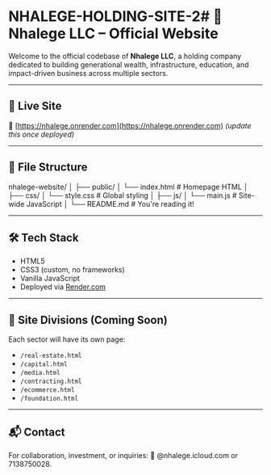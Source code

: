# NHALEGE-HOLDING-SITE-2# 🧠 Nhalege LLC – Official Website

Welcome to the official codebase of **Nhalege LLC**, a holding company dedicated to building generational wealth, infrastructure, education, and impact-driven business across multiple sectors.

---

## 🚀 Live Site

🔗 [https://nhalege.onrender.com](https://nhalege.onrender.com) *(update this once deployed)*

---

## 📁 File Structure

nhalege-website/
│
├── public/
│ └── index.html # Homepage HTML
│
├── css/
│ └── style.css # Global styling
│
├── js/
│ └── main.js # Site-wide JavaScript
│
└── README.md # You're reading it!

---

## 🛠 Tech Stack

- HTML5
- CSS3 (custom, no frameworks)
- Vanilla JavaScript
- Deployed via [Render.com](https://render.com)

---

## 🧩 Site Divisions (Coming Soon)

Each sector will have its own page:
- `/real-estate.html`
- `/capital.html`
- `/media.html`
- `/contracting.html`
- `/ecommerce.html`
- `/foundation.html`

---

## 📬 Contact

For collaboration, investment, or inquiries:
📩 @nhalege.icloud.com or 7138750028.
